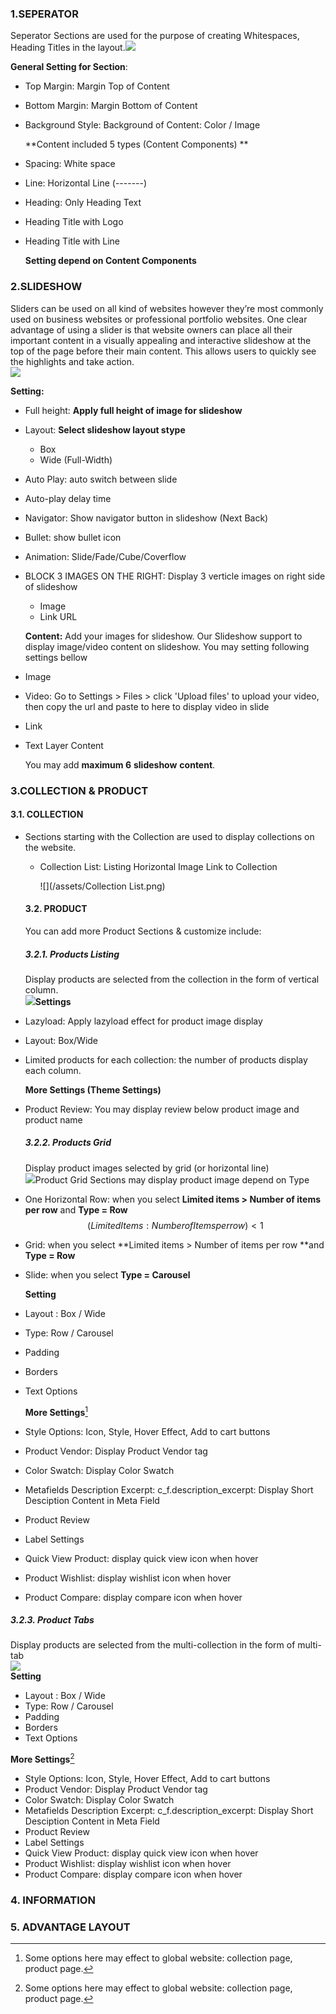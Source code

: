 ### 1.SEPERATOR

Seperator Sections are used for the purpose of creating Whitespaces, Heading Titles in the layout.![](/assets/spacing-section.png)

**General Setting for Section**:

* Top Margin: Margin Top of Content

* Bottom Margin: Margin Bottom of Content

* Background Style: Background of Content: Color / Image

  **Content included 5 types \(Content Components\)  **

* Spacing: White space

* Line: Horizontal Line \(-------\)

* Heading: Only Heading Text

* Heading Title with Logo

* Heading Title with Line

  **Setting depend on Content Components**

### 2.SLIDESHOW

Sliders can be used on all kind of websites however they’re most commonly used on business websites or professional portfolio websites. One clear advantage of using a slider is that website owners can place all their important content in a visually appealing and interactive slideshow at the top of the page before their main content. This allows users to quickly see the highlights and take action.  
![](/assets/section-slideshow.png)

**Setting:**

* Full height: **Apply full height of image for slideshow**  
* Layout: **Select slideshow layout stype**  
  * Box   
  * Wide \(Full-Width\)
* Auto Play: auto switch between slide
* Auto-play delay time
* Navigator: Show navigator button in slideshow \(Next Back\)
* Bullet: show bullet icon
* Animation: Slide/Fade/Cube/Coverflow
* BLOCK 3 IMAGES ON THE RIGHT: Display 3 verticle images on right side of slideshow

  * Image
  * Link URL

  **Content:** Add your images for slideshow. Our Slideshow support to display image/video content on slideshow. You may setting following settings bellow

* Image

* Video: Go to Settings &gt; Files &gt; click 'Upload files' to upload your video, then copy the url and paste to here to display video in slide

* Link

* Text Layer Content

  You may add **maximum 6** **slideshow** **content**.

### 3.COLLECTION & PRODUCT

#### 3.1. COLLECTION

* Sections starting with the Collection are used to display collections on the website.

  * Collection List: Listing Horizontal Image Link to Collection

    ![](/assets/Collection List.png)

  #### 3.2. PRODUCT

  You can add more Product Sections & customize include:

  ##### 3.2.1. Products Listing

  Display products are selected from the collection in the form of vertical column.  
  ![](/assets/mediamarket-product-listing.png)**Settings**

* Lazyload: Apply lazyload effect for product image display

* Layout: Box/Wide

* Limited products for each collection: the number of products display each column.

  **More Settings \(Theme Settings\)**

* Product Review: You may display review below product image and product name

  ##### 3.2.2. Products Grid

  Display product images selected by grid \(or horizontal line\)  
  ![](/assets/product-grid.png)Product Grid Sections may display product image depend on Type

* One Horizontal Row:  when you select  **Limited items &gt; Number of items per row** and **Type = Row**  
  $$(Limited Items : Number of Items per row) <1$$

* Grid: when you select **Limited items &gt; Number of items per row **and **Type = Row**

* Slide: when you select **Type = Carousel**

  **Setting**

* Layout : Box / Wide

* Type: Row / Carousel

* Padding

* Borders

* Text Options

  **More Settings**[^1]

* Style Options: Icon, Style, Hover Effect, Add to cart buttons

* Product Vendor: Display Product Vendor tag

* Color Swatch: Display Color Swatch

* Metafields Description Excerpt: c\_f.description\_excerpt: Display Short Desciption Content in Meta Field

* Product Review

* Label Settings

* Quick View Product: display quick view icon when hover
* Product Wishlist: display wishlist icon when hover
* Product Compare: display compare icon when hover

##### 3.2.3. Product Tabs

Display products are selected from the multi-collection in the form of multi-tab  
![](/assets/pizzaro-section-product-tab.png)  
**Setting**

* Layout : Box / Wide
* Type: Row / Carousel
* Padding
* Borders
* Text Options

**More Settings**[^1]

* Style Options: Icon, Style, Hover Effect, Add to cart buttons
* Product Vendor: Display Product Vendor tag
* Color Swatch: Display Color Swatch
* Metafields Description Excerpt: c\_f.description\_excerpt: Display Short Desciption Content in Meta Field
* Product Review
* Label Settings
* Quick View Product: display quick view icon when hover
* Product Wishlist: display wishlist icon when hover
* Product Compare: display compare icon when hover

### 4. INFORMATION

### 5. ADVANTAGE LAYOUT

[^1]: Some options here may effect to global website: collection page, product page.


